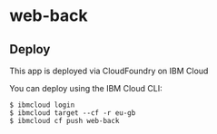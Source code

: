 # web-back


## Deploy

This app is deployed via CloudFoundry on IBM Cloud

You can deploy using the IBM Cloud CLI:
```
$ ibmcloud login
$ ibmcloud target --cf -r eu-gb
$ ibmcloud cf push web-back
```
